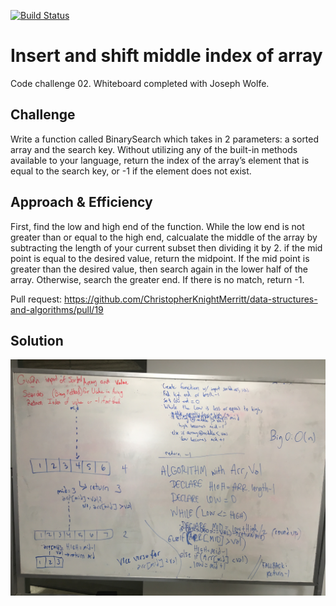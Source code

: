 [![Build Status](https://www.travis-ci.com/ChristopherKnightMerritt/data-structures-and-algorithms.svg?branch=master)](https://www.travis-ci.com/ChristopherKnightMerritt/data-structures-and-algorithms)

# Insert and shift middle index of array
Code challenge 02. 
Whiteboard completed with Joseph Wolfe.


## Challenge
Write a function called BinarySearch which takes in 2 parameters: a sorted array and the search key. Without utilizing any of the built-in methods available to your language, return the index of the array’s element that is equal to the search key, or -1 if the element does not exist.

## Approach & Efficiency
First, find the low and high end of the function. While the low end is not greater than or equal to the high end, calcualate the middle of the array by subtracting the length of your current subset then dividing it by 2. if the mid point is equal to the desired value, return the midpoint. If the mid point is greater than the desired value, then search again in the lower half of the array. Otherwise, search the greater end. If there is no match, return -1.


Pull request: https://github.com/ChristopherKnightMerritt/data-structures-and-algorithms/pull/19


## Solution
![Whiteboard](../../../assets/binary-searchWB.jpg)
